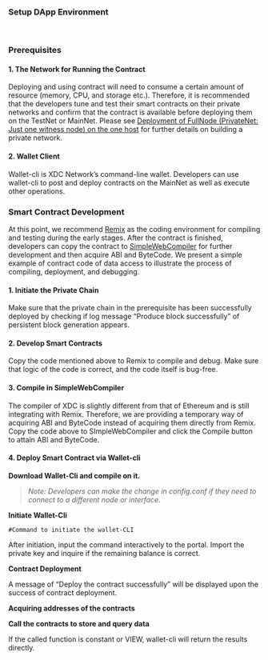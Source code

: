 ### Setup DApp Environment

<br> 

### Prerequisites

#### 1. The Network for Running the Contract

Deploying and using contract will need to consume a certain amount of resource
(memory, CPU, and storage etc.). Therefore, it is recommended that the
developers tune and test their smart contracts on their private networks and
confirm that the contract is available before deploying them on the TestNet or
MainNet. Please see [Deployment of FullNode (PrivateNet: Just one witness node)
on the one host](https://github.com/tronprotocol/TronDeployment) for further
details on building a private network.

#### 2. Wallet Client

Wallet-cli is XDC Network’s command-line wallet. Developers can use wallet-cli
to post and deploy contracts on the MainNet as well as execute other operations.

### Smart Contract Development

At this point, we recommend [Remix](http://remix.ethereum.org/) as the coding
environment for compiling and testing during the early stages. After the
contract is finished, developers can copy the contract to
[SimpleWebCompiler](https://github.com/tronprotocol/tron-demo/tree/master/SmartContractTools/SimpleWebCompiler)
for further development and then acquire ABI and ByteCode. We present a simple
example of contract code of data access to illustrate the process of compiling,
deployment, and debugging.



#### **1. Initiate the Private Chain**

Make sure that the private chain in the prerequisite has been successfully
deployed by checking if log message “Produce block successfully” of persistent
block generation appears.

#### 2. Develop Smart Contracts

Copy the code mentioned above to Remix to compile and debug. Make sure that
logic of the code is correct, and the code itself is bug-free.

#### 3. Compile in SimpleWebCompiler

The compiler of XDC is slightly different from that of Ethereum and is still
integrating with Remix. Therefore, we are providing a temporary way of acquiring
ABI and ByteCode instead of acquiring them directly from Remix. Copy the code
above to SImpleWebCompiler and click the Compile button to attain ABI and
ByteCode.

#### 4. Deploy Smart Contract via Wallet-cli

**Download Wallet-Cli and compile on it.**


> *Note: Developers can make the change in config.conf if they need to connect to
> a different node or interface.*

**Initiate Wallet-Cli**

    #Command to initiate the wallet-CLI

After initiation, input the command interactively to the portal. Import the
private key and inquire if the remaining balance is correct.


**Contract Deployment**





A message of “Deploy the contract successfully” will be displayed upon the
success of contract deployment.

**Acquiring addresses of the contracts**



**Call the contracts to store and query data**





If the called function is constant or VIEW, wallet-cli will return the results
directly.
